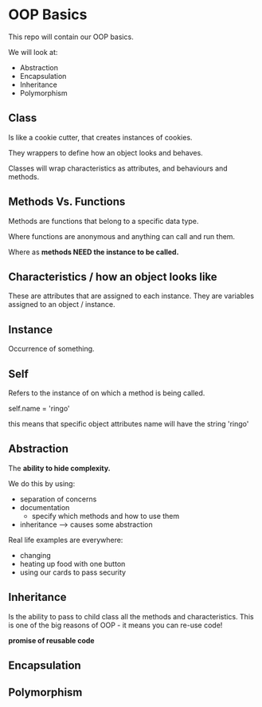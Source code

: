 # OOP Basics

This repo will contain our OOP basics.

We will look at:
- Abstraction
- Encapsulation
- Inheritance
- Polymorphism


## Class
Is like a cookie cutter, that creates instances of cookies.

They wrappers to define how an object looks and behaves.

Classes will wrap characteristics as attributes, and behaviours and methods.

## Methods Vs. Functions
Methods are functions that belong to a specific data type.

Where functions are anonymous and anything can call and run them.

Where as **methods NEED the instance to be called.**

## Characteristics / how an object looks like
These are attributes that are assigned to each instance.
They are variables assigned to an object / instance.

## Instance
Occurrence of something.

## Self
Refers to the instance of on which a method is being called.

self.name = 'ringo'

this means that specific object attributes name will have the string 'ringo'

## Abstraction
The **ability to hide complexity.**

We do this by using:
- separation of concerns
- documentation
    - specify which methods and how to use them
- inheritance --> causes some abstraction

Real life examples are everywhere:
- changing
- heating up food with one button
- using our cards to pass security

## Inheritance
Is the ability to pass to child class all the methods and characteristics.
This is one of the big reasons of OOP - it means you can re-use code!

**promise of reusable code**


## Encapsulation


## Polymorphism
